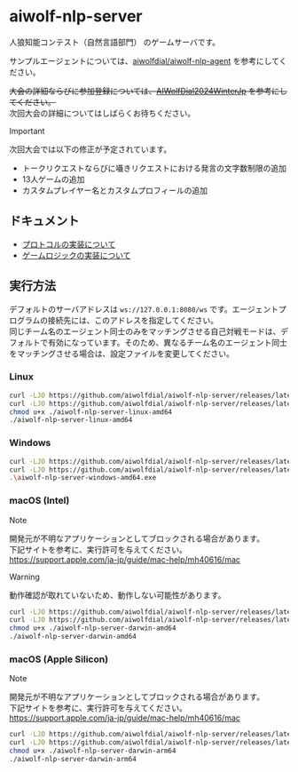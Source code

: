 # aiwolf-nlp-server

人狼知能コンテスト（自然言語部門） のゲームサーバです。

サンプルエージェントについては、[aiwolfdial/aiwolf-nlp-agent](https://github.com/aiwolfdial/aiwolf-nlp-agent) を参考にしてください。

~~大会の詳細ならびに参加登録については、[AIWolfDial2024WinterJp](https://sites.google.com/view/aiwolfdial2024winterjp/) を参考にしてください。~~  
次回大会の詳細についてはしばらくお待ちください。

> [!IMPORTANT]
> 次回大会では以下の修正が予定されています。
> - トークリクエストならびに囁きリクエストにおける発言の文字数制限の追加
> - 13人ゲームの追加
> - カスタムプレイヤー名とカスタムプロフィールの追加

## ドキュメント

- [プロトコルの実装について](./doc/protocol.md)
- [ゲームロジックの実装について](./doc/logic.md)

## 実行方法

デフォルトのサーバアドレスは `ws://127.0.0.1:8080/ws` です。エージェントプログラムの接続先には、このアドレスを指定してください。  
同じチーム名のエージェント同士のみをマッチングさせる自己対戦モードは、デフォルトで有効になっています。そのため、異なるチーム名のエージェント同士をマッチングさせる場合は、設定ファイルを変更してください。

### Linux

```bash
curl -LJO https://github.com/aiwolfdial/aiwolf-nlp-server/releases/latest/download/aiwolf-nlp-server-linux-amd64
curl -LJO https://github.com/aiwolfdial/aiwolf-nlp-server/releases/latest/download/default.yml
chmod u+x ./aiwolf-nlp-server-linux-amd64
./aiwolf-nlp-server-linux-amd64
```

### Windows

```bash
curl -LJO https://github.com/aiwolfdial/aiwolf-nlp-server/releases/latest/download/aiwolf-nlp-server-windows-amd64.exe
curl -LJO https://github.com/aiwolfdial/aiwolf-nlp-server/releases/latest/download/default.yml
.\aiwolf-nlp-server-windows-amd64.exe
```

### macOS (Intel)

> [!NOTE]
> 開発元が不明なアプリケーションとしてブロックされる場合があります。  
> 下記サイトを参考に、実行許可を与えてください。  
> https://support.apple.com/ja-jp/guide/mac-help/mh40616/mac

> [!WARNING]
> 動作確認が取れていないため、動作しない可能性があります。

```bash
curl -LJO https://github.com/aiwolfdial/aiwolf-nlp-server/releases/latest/download/aiwolf-nlp-server-darwin-amd64
curl -LJO https://github.com/aiwolfdial/aiwolf-nlp-server/releases/latest/download/default.yml
chmod u+x ./aiwolf-nlp-server-darwin-amd64
./aiwolf-nlp-server-darwin-amd64
```

### macOS (Apple Silicon)

> [!NOTE]
> 開発元が不明なアプリケーションとしてブロックされる場合があります。  
> 下記サイトを参考に、実行許可を与えてください。  
> https://support.apple.com/ja-jp/guide/mac-help/mh40616/mac

```bash
curl -LJO https://github.com/aiwolfdial/aiwolf-nlp-server/releases/latest/download/aiwolf-nlp-server-darwin-arm64
curl -LJO https://github.com/aiwolfdial/aiwolf-nlp-server/releases/latest/download/default.yml
chmod u+x ./aiwolf-nlp-server-darwin-arm64
./aiwolf-nlp-server-darwin-arm64
```
